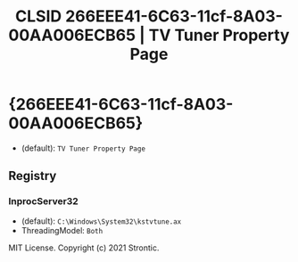 ﻿---
title: "CLSID 266EEE41-6C63-11cf-8A03-00AA006ECB65 | TV Tuner Property Page"
excerpt: What is COM-Object CLSID 266EEE41-6C63-11cf-8A03-00AA006ECB65?
---

# {266EEE41-6C63-11cf-8A03-00AA006ECB65}

* (default): `TV Tuner Property Page`

## Registry


### InprocServer32

* (default): `C:\Windows\System32\kstvtune.ax`
* ThreadingModel: `Both`

MIT License. Copyright (c) 2021 Strontic.


